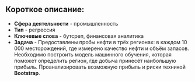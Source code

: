 ## Короткое описание:
* **Сфера деятельности** - промышленность
* **Тип** - регрессия
* **Ключевые слова** - бутсреп, финансовая аналитика
* **Задача** - Предоставлены пробы нефти в трёх регионах: в каждом 10 000 месторождений, где измерено качество нефти и объём запасов. Необходимо построить модель машинного обучения, которая поможет определить регион, где добыча принесёт наибольшую прибыль. Проанализировать возможную прибыль и риски техникой **Bootstrap**.
